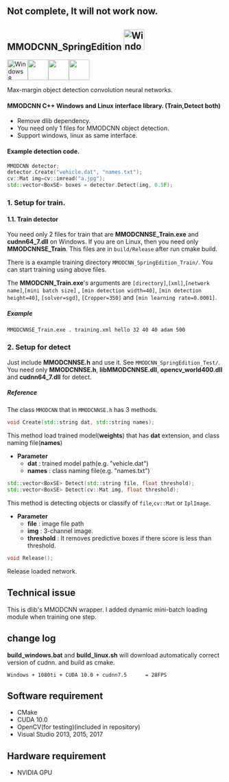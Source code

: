 ## Not complete, It will not work now.

MMODCNN_SpringEdition <img src="https://i.imgur.com/oYejfWp.png" title="Windows8" width="48">
--------------------------------------------------------------------------------------------
<img src="https://i.imgur.com/ElCyyzT.png" title="Windows8" width="48"><img src="https://i.imgur.com/O5bye0l.png" width="48"><img src="https://i.imgur.com/kmfOMZz.png" width="48"><img src="https://i.imgur.com/6OT8yM9.png" width="48">

Max-margin object detection convolution neural networks.

#### MMODCNN C++ Windows and Linux interface library. (Train,Detect both)

-	Remove dlib dependency.
-	You need only 1 files for MMODCNN object detection.
-	Support windows, linux as same interface.

#### Example detection code.

```cpp
MMODCNN detector;
detector.Create("vehicle.dat", "names.txt");
cv::Mat img=cv::imread("a.jpg");
std::vector<BoxSE> boxes = detector.Detect(img, 0.5F);
```

### 1. Setup for train.

#### 1.1. Train detector
You need only 2 files for train that are **MMODCNNSE_Train.exe** and **cudnn64_7.dll** on Windows. If you are on Linux, then you need only **MMODCNNSE_Train**. This files are in `build/Release` after run cmake build.


There is a example training directory `MMODCNN_SpringEdition_Train/`. You can start training using above files.

The **MMODCNN_Train.exe**'s arguments are `[directory]`,`[xml]`,`[network name]`,`[mini batch size]` , `[min detection width=40]`, `[min detection height=40]`, `[solver=sgd]`, `[Cropper=350]` and `[min learning rate=0.0001]`.

##### Example
```
MMODCNNSE_Train.exe . training.xml hello 32 40 40 adam 500
```

### 2. Setup for detect

Just include **MMODCNNSE.h** and use it. See `MMODCNN_SpringEdition_Test/`. You need only **MMODCNNSE.h**, **libMMODCNNSE.dll**, **opencv_world400.dll** and **cudnn64_7.dll** for detect.


##### Reference

The class `MMODCNN` that in `MMODCNNSE.h` has 3 methods.

```cpp
void Create(std::string dat, std::string names);
```

This method load trained model(**weights**) that has **dat** extension, and class naming file(**names**)

* **Parameter**
	* **dat** : trained model path(e.g. "vehicle.dat")
	* **names** : class naming file(e.g. "names.txt")

```cpp
std::vector<BoxSE> Detect(std::string file, float threshold);
std::vector<BoxSE> Detect(cv::Mat img, float threshold);
```

This method is detecting objects or classify of `file`,`cv::Mat` or `IplImage`.
* **Parameter** 
	* **file** : image file path 
	* **img** : 3-channel image. 
	* **threshold** : It removes predictive boxes if there score is less than threshold.

```cpp
void Release();
```
Release loaded network.



Technical issue
---------------

This is dlib's MMODCNN wrapper. I added dynamic mini-batch loading module when training one step.

change log
----------

**build_windows.bat** and **build_linux.sh** will download automatically correct version of cudnn. and build as cmake.

```
Windows + 1080ti + CUDA 10.0 + cudnn7.5      = 28FPS
```

Software requirement
--------------------

-	CMake
-	CUDA 10.0
-	OpenCV(for testing)(included in repository)
-	Visual Studio 2013, 2015, 2017

Hardware requirement
--------------------

-	NVIDIA GPU
